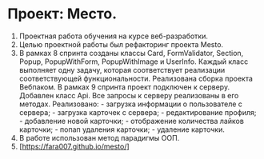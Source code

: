 # Проект: Место.
1. Проектная работа обучения на курсе веб-разработки.
2. Целью проектной работы был рефакторинг проекта Mesto. 
3. В рамках 8 спринта созданы классы Card, FormValidator, Section, Popup, PopupWithForm, PopupWithImage и UserInfo. Каждый класс выполняет одну задачу, которая соответствует реализации соответствующей функциональности.
Реализована сборка проекта Вебпаком.
В рамках 9 спринта проект подключен к серверу. Добавлен класс Api. Все запросы к серверу реализованы в его методах.
Реализовано: - загрузка информации о пользователе с сервера;
             - загрузка карточек с сервера;
             - редактирование профиля;
             - добавление новой карточки;
             - отображение количества лайков карточки;
             - попап удаления карточки;
             - удаление карточки.
3. В работе использован метод парадигмы ООП.
5. [https://fara007.github.io/mesto/]




